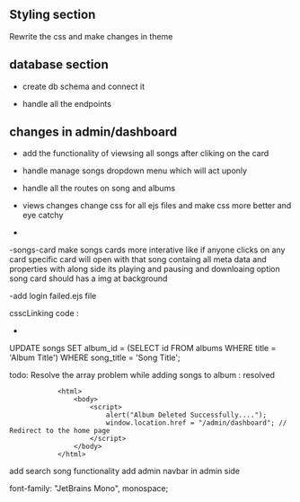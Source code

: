 Styling section 
-
Rewrite the css and make changes in theme

database section
-
- create db schema and connect it

- handle all the endpoints

changes in admin/dashboard
-
- add the functionality of viewsing all songs after cliking on the card
- handle manage songs dropdown menu which will act uponly
- handle all the routes on song and albums


- views changes
change css for all ejs files and make css more better and eye catchy
-

-songs-card
make songs cards more interative like if anyone clicks on any card specific card will open with that song containg all meta data and properties with along side its playing and pausing and downloaing option
song card should has a img at background 

-add login failed.ejs file 



<!-- notes -->

csscLinking code : <link rel="stylesheet" href="/styles/admin/dashboard.css"> 

-

UPDATE songs
SET album_id = (SELECT id FROM albums WHERE title = 'Album Title')
WHERE song_title = 'Song Title';


todo: Resolve the array problem while adding songs to album : resolved



                <html>
                    <body>
                        <script>
                            alert("Album Deleted Successfully....");
                            window.location.href = "/admin/dashboard"; // Redirect to the home page
                        </script>
                    </body>
                </html>


add search song functionality
add admin navbar in admin side


<!-- primary font -->
 font-family: "JetBrains Mono", monospace;